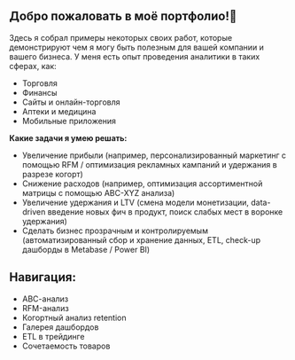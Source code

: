 ## Добро пожаловать в моё портфолио!👋

Здесь я собрал примеры некоторых своих работ, которые демонстрируют чем я могу быть полезным для вашей компании и вашего бизнеса. У меня есть опыт проведения аналитики в таких сферах, как:
- Торговля
- Финансы
- Сайты и онлайн-торговля
- Аптеки и медицина
- Мобильные приложения

**Какие задачи я умею решать:**

- Увеличение прибыли (например, персонализированный маркетинг с помощью RFM / оптимизация рекламных кампаний и удержания в разрезе когорт)
- Снижение расходов (например, оптимизация ассортиментной матрицы с помощью ABC-XYZ анализа)
- Увеличение удержания и LTV (смена модели монетизации, data-driven введение новых фич в продукт, поиск слабых мест в воронке удержания)
- Сделать бизнес прозрачным и контролируемым (автоматизированный сбор и хранение данных, ETL, check-up дашборды в Metabase / Power BI)

## Навигация: 
- АВС-анализ
- RFM-анализ
- Когортный анализ retention
- Галерея дашбордов
- ETL в трейдинге
- Сочетаемость товаров